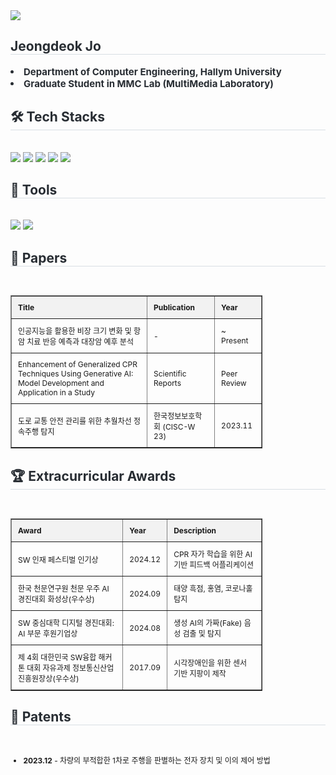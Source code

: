 <div>
    <img src="https://capsule-render.vercel.app/api?type=waving&color=0:6b79e1,100:38d1e5&height=180&text=Jeongdeok's%20github&animation=twinkling&fontColor=ffffff&fontSize=70" />
</div>
<div> 
    <h2 style="border-bottom: 1px solid #d8dee4; color: #282d33;, margin-bottom: 3px;"> Jeongdeok Jo </h2>  
    <div style="font-weight: 700; font-size: 15px; text-align: left; color: #282d33;"> 
        <li>Department of Computer Engineering, Hallym University</li>
        <li>Graduate Student in MMC Lab (MultiMedia Laboratory)</li>
    </div> 
</div>
<div>
    <h2 style="border-bottom: 1px solid #d8dee4; color: #282d33;, margin-bottom: 3px;"> 🛠️ Tech Stacks </h2> <br> 
    <div style="margin: 0 auto; text-align: left;"> 
        <img src="https://img.shields.io/badge/Python-3776AB?style=flat-square&logo=Python&logoColor=white">
        <img src="https://img.shields.io/badge/PyTorch-EE4C2C?style=flat-square&logo=PyTorch&logoColor=white">
        <img src="https://img.shields.io/badge/Linux-FCC624?style=flat-square&logo=Linux&logoColor=white">
        <img src="https://img.shields.io/badge/LangChain-0055A4?style=flat-square&logo=LangChain&logoColor=white">
        <img src="https://img.shields.io/badge/Numpy-013243?style=flat-square&logo=Numpy&logoColor=white">
    </div>
</div>
<div>
    <h2 style="border-bottom: 1px solid #d8dee4; color: #282d33;, margin-bottom: 3px;"> 🔧 Tools </h2> <br> 
    <div style="margin: 0 auto; text-align: left;"> 
        <img src="https://img.shields.io/badge/VSCode-007ACC?style=flat-square&logo=VisualStudioCode&logoColor=white">
        <img src="https://img.shields.io/badge/GitHub-181717?style=flat-square&logo=GitHub&logoColor=white">
    </div>
</div>
<div>
    <h2 style="border-bottom: 1px solid #d8dee4; color: #282d33;, margin-bottom: 3px;"> 📄 Papers </h2> <br>
    <table border="1" style="border-collapse: collapse; width: 80%; text-align: left; font-size: 12px;">
        <tr>
            <th style="padding: 10px; background-color: #f2f2f2;">Title</th>
            <th style="padding: 10px; background-color: #f2f2f2;">Publication</th>
            <th style="padding: 10px; background-color: #f2f2f2;">Year</th>
        </tr>
        <tr>
            <td style="padding: 10px;">인공지능을 활용한 비장 크기 변화 및 항암 치료 반응 예측과 대장암 예후 분석</td>
            <td style="padding: 10px;">-</td>
            <td style="padding: 10px;">~ Present</td>
        </tr>
        <tr>
            <td style="padding: 10px;">Enhancement of Generalized CPR Techniques Using Generative AI: Model Development and Application in a Study</td>
            <td style="padding: 10px;">Scientific Reports</td>
            <td style="padding: 10px;">Peer Review</td>
        </tr>
        <tr>
            <td style="padding: 10px;">도로 교통 안전 관리를 위한 추월차선 정속주행 탐지</td>
            <td style="padding: 10px;">한국정보보호학회 (CISC-W 23)</td>
            <td style="padding: 10px;">2023.11</td>
        </tr>
    </table>
</div>
<div>
    <h2 style="border-bottom: 1px solid #d8dee4; color: #282d33;, margin-bottom: 3px;"> 🏆 Extracurricular Awards </h2> <br>
    <table border="1" style="border-collapse: collapse; width: 80%; text-align: left; font-size: 12px;">
        <tr>
            <th style="padding: 10px; background-color: #f2f2f2;">Award</th>
            <th style="padding: 10px; background-color: #f2f2f2;">Year</th>
            <th style="padding: 10px; background-color: #f2f2f2;">Description</th>
        </tr>
        <tr>
            <td style="padding: 10px;">SW 인재 페스티벌 인기상</td>
            <td style="padding: 10px;">2024.12</td>
            <td style="padding: 10px;">CPR 자가 학습을 위한 AI 기반 피드백 어플리케이션</td>
        </tr>
        <tr>
            <td style="padding: 10px;">한국 천문연구원 천문 우주 AI 경진대회 화성상(우수상)</td>
            <td style="padding: 10px;">2024.09</td>
            <td style="padding: 10px;">태양 흑점, 홍염, 코로나홀 탐지</td>
        </tr>
        <tr>
            <td style="padding: 10px;">SW 중심대학 디지털 경진대회: AI 부문 후원기업상</td>
            <td style="padding: 10px;">2024.08</td>
            <td style="padding: 10px;">생성 AI의 가짜(Fake) 음성 검출 및 탐지</td>
        </tr>
        <tr>
            <td style="padding: 10px;">제 4회 대한민국 SW융합 해커톤 대회 자유과제 정보통신산업진흥원장상(우수상)</td>
            <td style="padding: 10px;">2017.09</td>
            <td style="padding: 10px;">시각장애인을 위한 센서 기반 지팡이 제작</td>
        </tr>
    </table>
</div>
<div>
    <h2 style="border-bottom: 1px solid #d8dee4; color: #282d33;, margin-bottom: 3px;"> 📜 Patents </h2> <br>
    <ul style="text-align: left; font-size: 12px;">
        <li><b>2023.12</b> - 차량의 부적합한 1차로 주행을 판별하는 전자 장치 및 이의 제어 방법</li>
    </ul>
</div>
